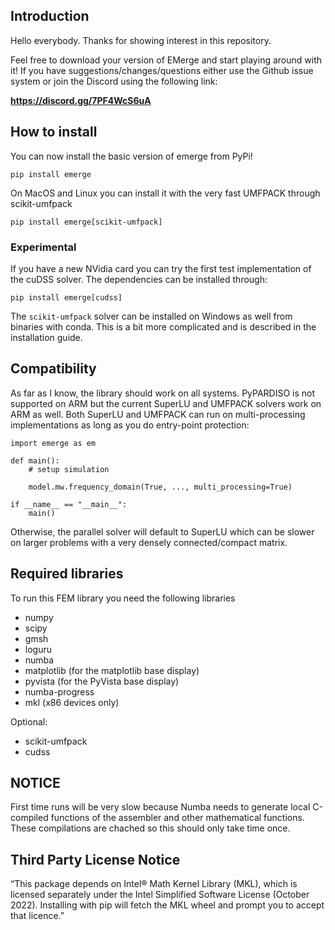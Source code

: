 ## Introduction

Hello everybody. Thanks for showing interest in this repository.

Feel free to download your version of EMerge and start playing around with it!
If you have suggestions/changes/questions either use the Github issue system or join the Discord using the following link:

**https://discord.gg/7PF4WcS6uA**

## How to install

You can now install the basic version of emerge from PyPi!
```
pip install emerge
```
On MacOS and Linux you can install it with the very fast UMFPACK through scikit-umfpack

```
pip install emerge[scikit-umfpack]
```

### Experimental

If you have a new NVidia card you can try the first test implementation of the cuDSS solver. The dependencies can be installed through:
```
pip install emerge[cudss]
```
The `scikit-umfpack` solver can be installed on Windows as well from binaries with conda. This is a bit more complicated and is described in the installation guide.

## Compatibility

As far as I know, the library should work on all systems. PyPARDISO is not supported on ARM but the current SuperLU and UMFPACK solvers work on ARM as well. Both SuperLU and UMFPACK can run on multi-processing implementations as long as you do entry-point protection:
```
import emerge as em

def main():
    # setup simulation

    model.mw.frequency_domain(True, ..., multi_processing=True)

if __name__ == "__main__":
    main()
```
Otherwise, the parallel solver will default to SuperLU which can be slower on larger problems with a very densely connected/compact matrix.

## Required libraries

To run this FEM library you need the following libraries

 - numpy
 - scipy
 - gmsh
 - loguru
 - numba
 - matplotlib (for the matplotlib base display)
 - pyvista (for the PyVista base display)
 - numba-progress
 - mkl (x86 devices only)

Optional:
 - scikit-umfpack
 - cudss

## NOTICE

First time runs will be very slow because Numba needs to generate local C-compiled functions of the assembler and other mathematical functions. These compilations are chached so this should only take time once.

## Third Party License Notice

“This package depends on Intel® Math Kernel Library (MKL), which is licensed separately under the Intel Simplified Software License (October 2022). Installing with pip will fetch the MKL wheel and prompt you to accept that licence.”